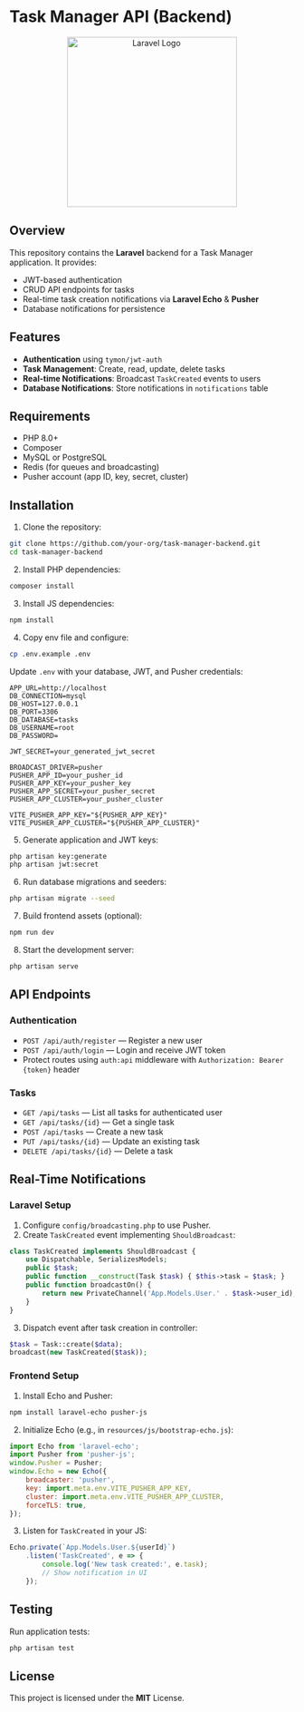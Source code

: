 # Task Manager API (Backend)

<p align="center">
  <a href="https://laravel.com" target="_blank">
    <img src="https://raw.githubusercontent.com/laravel/art/master/logo-lockup/5%20SVG/2%20CMYK/1%20Full%20Color/laravel-logolockup-cmyk-red.svg" width="300" alt="Laravel Logo">
  </a>
</p>

## Overview

This repository contains the **Laravel** backend for a Task Manager application. It provides:

- JWT-based authentication  
- CRUD API endpoints for tasks  
- Real-time task creation notifications via **Laravel Echo** & **Pusher**  
- Database notifications for persistence  

## Features

- **Authentication** using `tymon/jwt-auth`  
- **Task Management**: Create, read, update, delete tasks  
- **Real-time Notifications**: Broadcast `TaskCreated` events to users  
- **Database Notifications**: Store notifications in `notifications` table  

## Requirements

- PHP 8.0+  
- Composer  
- MySQL or PostgreSQL  
- Redis (for queues and broadcasting)  
- Pusher account (app ID, key, secret, cluster)  

## Installation

1. Clone the repository:  
```bash
git clone https://github.com/your-org/task-manager-backend.git
cd task-manager-backend
```

2. Install PHP dependencies:  
```bash
composer install
```

3. Install JS dependencies:  
```bash
npm install
```

4. Copy env file and configure:  
```bash
cp .env.example .env
```

Update `.env` with your database, JWT, and Pusher credentials:
```env
APP_URL=http://localhost
DB_CONNECTION=mysql
DB_HOST=127.0.0.1
DB_PORT=3306
DB_DATABASE=tasks
DB_USERNAME=root
DB_PASSWORD=

JWT_SECRET=your_generated_jwt_secret

BROADCAST_DRIVER=pusher
PUSHER_APP_ID=your_pusher_id
PUSHER_APP_KEY=your_pusher_key
PUSHER_APP_SECRET=your_pusher_secret
PUSHER_APP_CLUSTER=your_pusher_cluster

VITE_PUSHER_APP_KEY="${PUSHER_APP_KEY}"
VITE_PUSHER_APP_CLUSTER="${PUSHER_APP_CLUSTER}"
```

5. Generate application and JWT keys:  
```bash
php artisan key:generate
php artisan jwt:secret
```

6. Run database migrations and seeders:  
```bash
php artisan migrate --seed
```

7. Build frontend assets (optional):  
```bash
npm run dev
```

8. Start the development server:  
```bash
php artisan serve
```

## API Endpoints

### Authentication

- `POST /api/auth/register` — Register a new user  
- `POST /api/auth/login` — Login and receive JWT token  
- Protect routes using `auth:api` middleware with `Authorization: Bearer {token}` header  

### Tasks

- `GET /api/tasks` — List all tasks for authenticated user  
- `GET /api/tasks/{id}` — Get a single task  
- `POST /api/tasks` — Create a new task  
- `PUT /api/tasks/{id}` — Update an existing task  
- `DELETE /api/tasks/{id}` — Delete a task  

## Real-Time Notifications

### Laravel Setup

1. Configure `config/broadcasting.php` to use Pusher.  
2. Create `TaskCreated` event implementing `ShouldBroadcast`:  
```php
class TaskCreated implements ShouldBroadcast {
    use Dispatchable, SerializesModels;
    public $task;
    public function __construct(Task $task) { $this->task = $task; }
    public function broadcastOn() {
        return new PrivateChannel('App.Models.User.' . $task->user_id);
    }
}
```
3. Dispatch event after task creation in controller:  
```php
$task = Task::create($data);
broadcast(new TaskCreated($task));
```

### Frontend Setup

1. Install Echo and Pusher:  
```bash
npm install laravel-echo pusher-js
```
2. Initialize Echo (e.g., in `resources/js/bootstrap-echo.js`):  
```javascript
import Echo from 'laravel-echo';
import Pusher from 'pusher-js';
window.Pusher = Pusher;
window.Echo = new Echo({
    broadcaster: 'pusher',
    key: import.meta.env.VITE_PUSHER_APP_KEY,
    cluster: import.meta.env.VITE_PUSHER_APP_CLUSTER,
    forceTLS: true,
});
```
3. Listen for `TaskCreated` in your JS:  
```javascript
Echo.private(`App.Models.User.${userId}`)
    .listen('TaskCreated', e => {
        console.log('New task created:', e.task);
        // Show notification in UI
    });
```

## Testing

Run application tests:  
```bash
php artisan test
```

## License

This project is licensed under the **MIT** License.